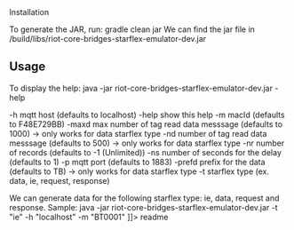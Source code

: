 <snippet>
  <content><![CDATA[
# StarFlex Emulator

## Installation
To generate the JAR, run: gradle clean jar
We can find the jar file in /build/libs/riot-core-bridges-starflex-emulator-dev.jar
## Usage
To display the help: java -jar riot-core-bridges-starflex-emulator-dev.jar -help

 -h <arg>       mqtt host (defaults to localhost)
 -help          show this help
 -m <arg>       macId (defaults to F48E729BB)
 -maxd <arg>    max number of tag read data messsage (defaults to 1000) -> only works for data starflex type
 -nd <arg>      number of tag read data messsage (defaults to 500) -> only works for data starflex type
 -nr <arg>      number of records (defaults to -1 (Unlimited))
 -ns <arg>      number of seconds for the delay (defaults to 1)
 -p <arg>       mqtt port (defaults to 1883)
 -prefd <arg>   prefix for the data (defaults to TB) -> only works for data starflex type
 -t <arg>       starflex type (ex. data, ie, request, response)
 
We can generate data for the following starflex type: ie, data, request and response.
Sample:
java -jar riot-core-bridges-starflex-emulator-dev.jar -t "ie" -h "localhost" -m "BT0001"
]]></content>
  <tabTrigger>readme</tabTrigger>
</snippet>
